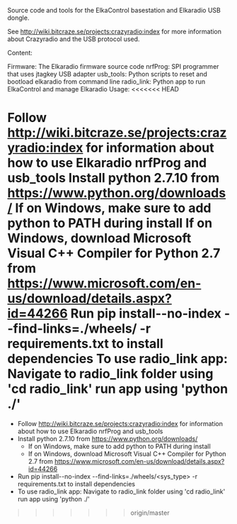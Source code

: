 Source code and tools for the ElkaControl basestation and Elkaradio USB dongle.

See http://wiki.bitcraze.se/projects:crazyradio:index for more information about Crazyradio and the USB protocol used.

Content:

Firmware: The Elkaradio firmware source code
nrfProg: SPI programmer that uses jtagkey USB adapter
usb_tools: Python scripts to reset and bootload elkaradio from command line
radio_link: Python app to run ElkaControl and manage Elkaradio
Usage:
<<<<<<< HEAD

Follow http://wiki.bitcraze.se/projects:crazyradio:index for information about how to use Elkaradio nrfProg and usb_tools
Install python 2.7.10 from https://www.python.org/downloads/
If on Windows, make sure to add python to PATH during install
If on Windows, download Microsoft Visual C++ Compiler for Python 2.7 from https://www.microsoft.com/en-us/download/details.aspx?id=44266
Run pip install--no-index --find-links=./wheels/ -r requirements.txt to install dependencies
To use radio_link app: Navigate to radio_link folder using 'cd radio_link' run app using 'python ./'
=======
- Follow http://wiki.bitcraze.se/projects:crazyradio:index for information about
  how to use Elkaradio nrfProg and usb_tools
- Install python 2.7.10 from https://www.python.org/downloads/
  - If on Windows, make sure to add python to PATH during install
  - If on Windows, download Microsoft Visual C++ Compiler for Python 2.7 from
     https://www.microsoft.com/en-us/download/details.aspx?id=44266
- Run pip install--no-index --find-links=./wheels/<sys_type> -r requirements.txt to install dependencies
- To use radio_link app:
    Navigate to radio_link folder using 'cd radio_link'
    run app using 'python ./'
>>>>>>> origin/master
